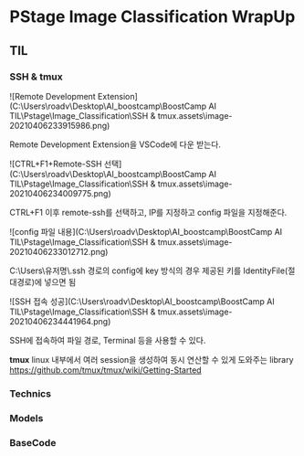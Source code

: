 # PStage Image Classification WrapUp 

## TIL

### SSH & tmux
![Remote Development Extension](C:\Users\roadv\Desktop\AI_boostcamp\BoostCamp AI TIL\Pstage\Image_Classification\SSH & tmux.assets\image-20210406233915986.png)

Remote Development Extension을 VSCode에 다운 받는다.

![CTRL+F1+Remote-SSH 선택](C:\Users\roadv\Desktop\AI_boostcamp\BoostCamp AI TIL\Pstage\Image_Classification\SSH & tmux.assets\image-20210406234009775.png)

CTRL+F1  이후 remote-ssh를 선택하고, IP를 지정하고 config 파일을 지정해준다.

![config 파일 내용](C:\Users\roadv\Desktop\AI_boostcamp\BoostCamp AI TIL\Pstage\Image_Classification\SSH & tmux.assets\image-20210406233012712.png)

C:\\Users\\유저명\\.ssh 경로의 config에 key 방식의 경우 제공된 키를 IdentityFile(절대경로)에 넣으면 됨

![SSH 접속 성공](C:\Users\roadv\Desktop\AI_boostcamp\BoostCamp AI TIL\Pstage\Image_Classification\SSH & tmux.assets\image-20210406234441964.png)

SSH에 접속하여 파일 경로, Terminal 등을 사용할 수 있다.

**tmux**
linux 내부에서 여러 session을 생성하여 동시 연산할 수 있게 도와주는 library
https://github.com/tmux/tmux/wiki/Getting-Started


### Technics


### Models

### BaseCode







